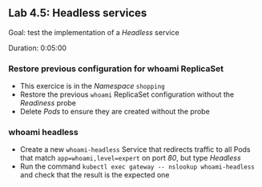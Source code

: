 
## Lab 4.5: Headless services

Goal: test the implementation of a _Headless_ service

Duration: 0:05:00

### Restore previous configuration for whoami ReplicaSet

- This exercice is in the _Namespace_ `shopping`
- Restore the previous `whoami` ReplicaSet configuration without the _Readiness_ probe
- Delete _Pods_ to ensure they are created without the probe

### whoami headless

- Create a new `whoami-headless` Service that redirects traffic to all Pods that match `app=whoami,level=expert` on port _80_, but type _Headless_
- Run the command `kubectl exec gateway -- nslookup whoami-headless` and check that the result is the expected one

<div class="pb"></div>
